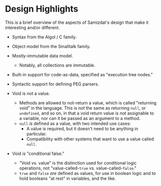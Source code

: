 Design Highlights
=================

This is a brief overview of the aspects of Samizdat's design that make
it interesting and/or different.

* Syntax from the Algol / C family.

* Object model from the Smalltalk family.

* Mostly-immutable data model.
  * Notably, all collections are immutable.

* Built-in support for code-as-data, specified as "execution tree nodes."

* Syntactic support for defining PEG parsers.

* Void is not a value.
  * Methods are allowed to not-return a value, which is called "returning
    void" in the language. This is *not* the same as returning `null`, or
    `undefined`, and so on, in that a void return value is *not* assignable
    to a variable, nor can it be passed as an argument to a method.
  * `null` *is* defined as a value, with two intended use cases:
    * A value is required, but it doesn't need to be anything in particular.
    * Compatibility with other systems that want to use a value called `null`.

* Void *is* "conditional false."
  * "Void vs. value" is the distinction used for conditional logic operations,
    not "value-called-`true` vs. value-called-`false`."
  * `true` and `false` *are* defined as values, for use in boolean logic and
    to hold booleans "at rest" in variables, and the like.
